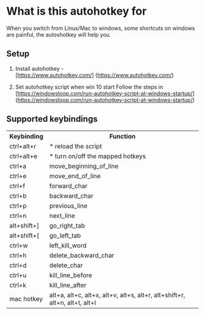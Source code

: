 # What is this autohotkey for
When you switch from Linux/Mac to windows, some shortcuts on windows are
painful, the autoshotkey will help you.

## Setup
1. Install autohotkey - <br>
[https://www.autohotkey.com/] (https://www.autohotkey.com/)

2. Set autohotkey script when win 10 start
Follow the steps in [https://windowsloop.com/run-autohotkey-script-at-windows-startup/] (https://windowsloop.com/run-autohotkey-script-at-windows-startup/)


## Supported keybindings
<table>
  <tr>
    <th>Keybinding</th>
    <th>Function</th>
  </tr>
<tr>
<td>ctrl+alt+r</td>
<td>* reload the script</td>
</tr>
<td>ctrl+alt+e</td>
<td>* turn on/off the mapped hotkeys</td>
</tr>
<tr>

<tr>
<td>ctrl+a</td>
<td>move_beginning_of_line</td>
</tr>
<td>ctrl+e</td>
<td>move_end_of_line</td>
</tr>

<td>ctrl+f</td>
<td>forward_char</td>
</tr>
<tr>
<td>ctrl+b</td>
<td>backward_char</td>
</tr>

<tr>
<td>ctrl+p</td>
<td>previous_line</td>
</tr>
<tr>
<td>ctrl+n</td>
<td>next_line</td>
</tr>

<tr>
<td>alt+shift+]</td>
<td>go_right_tab</td>
</tr>
<tr>
<td>alt+shift+[</td>
<td>go_left_tab</td>
</tr>

<tr>
<td>ctrl+w</td>
<td>left_kill_word</td>
</tr>
<tr>
<tr>
<td>ctrl+h</td>
<td>delete_backward_char</td>
</tr>
<tr>
<tr>
<td>ctrl+d</td>
<td>delete_char</td>
</tr>
<td>ctrl+u</td>
<td>kill_line_before</td>
</tr>
<tr>
<td>ctrl+k</td>
<td>kill_line_after</td>
</tr>


<tr>
<td>mac hotkey</td>
<td>alt+a, alt+c, alt+x, alt+v, alt+s, alt+r, alt+shift+r, alt+n, alt+t, alt+l </td>
</tr>

</table>
